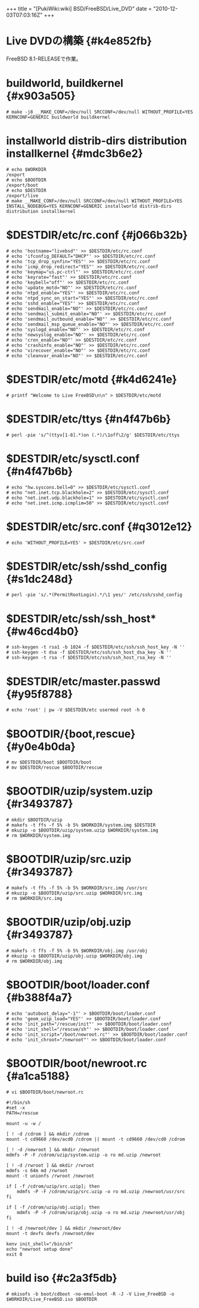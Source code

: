 +++
title = "[PukiWiki:wiki] BSD/FreeBSD/Live_DVD"
date = "2010-12-03T07:03:16Z"
+++


# Live DVDの構築  {#k4e852fb}
FreeBSD 8.1-RELEASEで作業。

# buildworld, buildkernel  {#x903a505}

```
# make -j8 __MAKE_CONF=/dev/null SRCCONF=/dev/null WITHOUT_PROFILE=YES KERNCONF=GENERIC buildworld buildkernel
```

# installworld distrib-dirs distribution installkernel  {#mdc3b6e2}

```
# echo $WORKDIR
/export
# echo $BOOTDIR
/export/boot
# echo $DESTDIR
/export/live
# make __MAKE_CONF=/dev/null SRCCONF=/dev/null WITHOUT_PROFILE=YES INSTALL_NODEBUG=YES KERNCONF=GENERIC installworld distrib-dirs distribution installkernel
```

# $DESTDIR/etc/rc.conf  {#j066b32b}

```
# echo 'hostname="livebsd"' >> $DESTDIR/etc/rc.conf
# echo 'ifconfig_DEFAULT="DHCP"' >> $DESTDIR/etc/rc.conf
# echo 'tcp_drop_synfin="YES"' >> $DESTDIR/etc/rc.conf
# echo 'icmp_drop_redirect="YES"' >> $DESTDIR/etc/rc.conf
# echo 'keymap="us.pc-ctrl"' >> $DESTDIR/etc/rc.conf
# echo 'keyrate="fast"' >> $DESTDIR/etc/rc.conf
# echo 'keybell="off"' >> $DESTDIR/etc/rc.conf
# echo 'update_motd="NO"' >> $DESTDIR/etc/rc.conf
# echo 'ntpd_enable="YES"' >> $DESTDIR/etc/rc.conf
# echo 'ntpd_sync_on_start="YES"' >> $DESTDIR/etc/rc.conf
# echo 'sshd_enable="YES"' >> $DESTDIR/etc/rc.conf
# echo 'sendmail_enable="NO"' >> $DESTDIR/etc/rc.conf
# echo 'sendmail_submit_enable="NO"' >> $DESTDIR/etc/rc.conf
# echo 'sendmail_outbound_enable="NO"' >> $DESTDIR/etc/rc.conf
# echo 'sendmail_msp_queue_enable="NO"' >> $DESTDIR/etc/rc.conf
# echo 'syslogd_enable="NO"' >> $DESTDIR/etc/rc.conf
# echo 'newsyslog_enable="NO"' >> $DESTDIR/etc/rc.conf
# echo 'cron_enable="NO"' >> $DESTDIR/etc/rc.conf
# echo 'crashinfo_enable="NO"' >> $DESTDIR/etc/rc.conf
# echo 'virecover_enable="NO"' >> $DESTDIR/etc/rc.conf
# echo 'cleanvar_enable="NO"' >> $DESTDIR/etc/rc.conf
```

# $DESTDIR/etc/motd  {#k4d6241e}

```
# printf "Welcome to Live FreeBSD\n\n" > $DESTDIR/etc/motd
```

# $DESTDIR/etc/ttys  {#n4f47b6b}

```
# perl -pie 's/^(ttyv[1-8].*)on (.*)/\1off\2/g' $DESTDIR/etc/ttys
```

# $DESTDIR/etc/sysctl.conf  {#n4f47b6b}

```
# echo "hw.syscons.bell=0" >> $DESTDIR/etc/sysctl.conf
# echo "net.inet.tcp.blackhole=2" >> $DESTDIR/etc/sysctl.conf
# echo "net.inet.udp.blackhole=1" >> $DESTDIR/etc/sysctl.conf
# echo "net.inet.icmp.icmplim=50" >> $DESTDIR/etc/sysctl.conf
```

# $DESTDIR/etc/src.conf  {#q3012e12}

```
# echo 'WITHOUT_PROFILE=YES' > $DESTDIR/etc/src.conf
```

# $DESTDIR/etc/ssh/sshd_config  {#s1dc248d}

```
# perl -pie 's/.*(PermitRootLogin).*/\1 yes/' /etc/ssh/sshd_config
```

# $DESTDIR/etc/ssh/ssh_host*  {#w46cd4b0}

```
# ssh-keygen -t rsa1 -b 1024 -f $DESTDIR/etc/ssh/ssh_host_key -N ''
# ssh-keygen -t dsa -f $DESTDIR/etc/ssh/ssh_host_dsa_key -N ''
# ssh-keygen -t rsa -f $DESTDIR/etc/ssh/ssh_host_rsa_key -N ''
```

# $DESTDIR/etc/master.passwd  {#y95f8788}

```
# echo 'root' | pw -V $DESTDIR/etc usermod root -h 0
```

# $BOOTDIR/{boot,rescue}  {#y0e4b0da}

```
# mv $DESTDIR/boot $BOOTDIR/boot
# mv $DESTDIR/rescue $BOOTDIR/rescue
```

# $BOOTDIR/uzip/system.uzip  {#r3493787}

```
# mkdir $BOOTDIR/uzip
# makefs -t ffs -f 5% -b 5% $WORKDIR/system.img $DESTDIR
# mkuzip -o $BOOTDIR/uzip/system.uzip $WORKDIR/system.img
# rm $WORKDIR/system.img
```

# $BOOTDIR/uzip/src.uzip  {#r3493787}

```
# makefs -t ffs -f 5% -b 5% $WORKDIR/src.img /usr/src
# mkuzip -o $BOOTDIR/uzip/src.uzip $WORKDIR/src.img
# rm $WORKDIR/src.img
```

# $BOOTDIR/uzip/obj.uzip  {#r3493787}

```
# makefs -t ffs -f 5% -b 5% $WORKDIR/obj.img /usr/obj
# mkuzip -o $BOOTDIR/uzip/obj.uzip $WORKDIR/obj.img
# rm $WORKDIR/obj.img
```

# $BOOTDIR/boot/loader.conf  {#b388f4a7}

```
# echo 'autoboot_delay="-1"' > $BOOTDIR/boot/loader.conf
# echo 'geom_uzip_load="YES"' >> $BOOTDIR/boot/loader.conf
# echo 'init_path="/rescue/init"' >> $BOOTDIR/boot/loader.conf
# echo 'init_shell="/rescue/sh"' >> $BOOTDIR/boot/loader.conf
# echo 'init_script="/boot/newroot.rc"' >> $BOOTDIR/boot/loader.conf
# echo 'init_chroot="/newroot"' >> $BOOTDIR/boot/loader.conf
```

# $BOOTDIR/boot/newroot.rc  {#a1ca5188}

```
# vi $BOOTDIR/boot/newroot.rc
```


```
#!/bin/sh
#set -x
PATH=/rescue

mount -u -w /

[ ! -d /cdrom ] && mkdir /cdrom
mount -t cd9660 /dev/acd0 /cdrom || mount -t cd9660 /dev/cd0 /cdrom

[ ! -d /newroot ] && mkdir /newroot
mdmfs -P -F /cdrom/uzip/system.uzip -o ro md.uzip /newroot

[ ! -d /rwroot ] && mkdir /rwroot
mdmfs -s 64m md /rwroot
mount -t unionfs /rwroot /newroot

if [ -f /cdrom/uzip/src.uzip]; then
    mdmfs -P -F /cdrom/uzip/src.uzip -o ro md.uzip /newroot/usr/src
fi

if [ -f /cdrom/uzip/obj.uzip]; then
    mdmfs -P -F /cdrom/uzip/obj.uzip -o ro md.uzip /newroot/usr/obj
fi

[ ! -d /newroot/dev ] && mkdir /newroot/dev
mount -t devfs devfs /newroot/dev

kenv init_shell="/bin/sh"
echo "newroot setup done"
exit 0
```

# build iso  {#c2a3f5db}

```
# mkisofs -b boot/cdboot -no-emul-boot -R -J -V Live_FreeBSD -o $WORKDIR/Live_FreeBSD.iso $BOOTDIR
```
